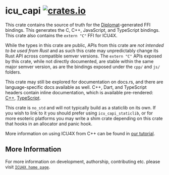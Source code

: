 # icu_capi [![crates.io](https://img.shields.io/crates/v/icu_capi)](https://crates.io/crates/icu_capi)

<!-- cargo-rdme start -->

This crate contains the source of truth for the [Diplomat](https://github.com/rust-diplomat/diplomat)-generated
FFI bindings. This generates the C, C++, JavaScript, and TypeScript bindings. This crate also contains the `extern "C"`
FFI for ICU4X.

While the types in this crate are public, APIs from this crate are *not intended to be used from Rust*
and as such this crate may unpredictably change its Rust API across compatible semver versions. The `extern "C"` APIs exposed
by this crate, while not directly documented, are stable within the same major semver version, as are the bindings exposed under
the `cpp/` and `js/` folders.

This crate may still be explored for documentation on docs.rs, and there are language-specific docs available as well.
C++, Dart, and TypeScript headers contain inline documentation, which is available pre-rendered: [C++], [TypeScript].

This crate is `no_std` and will not typically build as a staticlib on its own. If you wish to link to it you should prefer
using `icu_capi_staticlib`, or for more esoteric platforms you may write a shim crate depending on this crate that hooks in
an allocator and panic hook.

More information on using ICU4X from C++ can be found in [our tutorial].

[our tutorial]: https://github.com/unicode-org/icu4x/blob/main/docs/tutorials/cpp.md
[TypeScript]: https://unicode-org.github.io/icu4x/tsdoc
[C++]: https://unicode-org.github.io/icu4x/cppdoc

<!-- cargo-rdme end -->

## More Information

For more information on development, authorship, contributing etc. please visit [`ICU4X home page`](https://github.com/unicode-org/icu4x).
